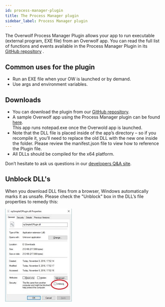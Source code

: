 ```yaml
---
id: process-manager-plugin
title: The Process Manager plugin
sidebar_label: Process Manager plugin
---
```


The Overwolf Process Manager Plugin allows your app to run executable (external program, EXE file) from an Overwolf app.
You can read the full list of functions and events available in the Process Manager Plugin in its [GitHub repository](https://github.com/overwolf/overwolf-plugins/tree/master/sample_apps/process_manager) .

## Common uses for the plugin

* Run an EXE file when your OW is launched or by demand.
* Use args and environment variables.

## Downloads

* You can download the plugin from our [GitHub repository](https://github.com/overwolf/overwolf-plugins/tree/master/sample_apps/process_manager).
* A sample Overwolf app using the Process Manager plugin can be found [here](https://github.com/overwolf/overwolf-plugins/tree/master/sample_apps/process_manager).  
  This app runs notepad.exe once the Overwold app is launched.
* Note that the DLL file is placed inside of the app’s directory – so if you recompile it, you’ll need to replace the old DLL with the new one inside the folder. Please review the manifest.json file to view how to reference the Plugin file.
* All DLLs should be compiled for the x64 platform.

Don’t hesitate to ask us questions in our [developers Q&A site](https://discuss.developers.overwolf.com/).

## Unblock DLL's

When you download DLL files from a browser, Windows automatically marks it as unsafe. Please check the "Unblock" box in the DLL’s file properties to remedy this:

![Unblock dll](../assets/unblock_dll.jpg)
